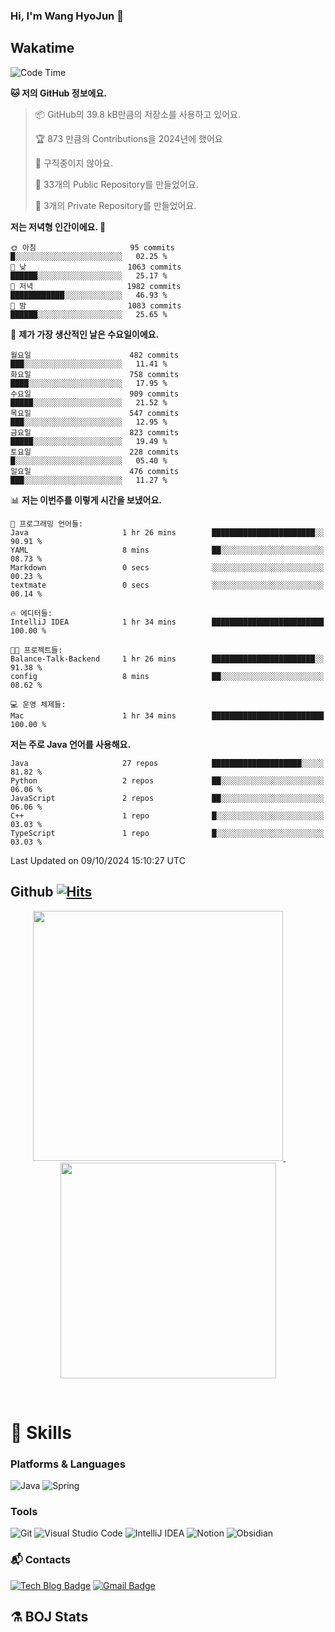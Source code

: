 ### Hi, I'm Wang HyoJun 👋

## Wakatime
<!--START_SECTION:waka-->
![Code Time](http://img.shields.io/badge/Code%20Time-261%20hrs%2017%20mins-blue)

**🐱 저의 GitHub 정보에요.** 

> 📦 GitHub의 39.8 kB만큼의 저장소를 사용하고 있어요. 
 > 
> 🏆 873 만큼의 Contributions을 2024년에 했어요
 > 
> 🚫 구직중이지 않아요.
 > 
> 📜 33개의 Public Repository를 만들었어요. 
 > 
> 🔑 3개의 Private Repository를 만들었어요. 
 > 
**저는 저녁형 인간이에요. 🦉** 

```text
🌞 아침                     95 commits          █░░░░░░░░░░░░░░░░░░░░░░░░   02.25 % 
🌆 낮　                     1063 commits        ██████░░░░░░░░░░░░░░░░░░░   25.17 % 
🌃 저녁                     1982 commits        ████████████░░░░░░░░░░░░░   46.93 % 
🌙 밤　                     1083 commits        ██████░░░░░░░░░░░░░░░░░░░   25.65 % 
```
📅 **제가 가장 생산적인 날은 수요일이에요.** 

```text
월요일                      482 commits         ███░░░░░░░░░░░░░░░░░░░░░░   11.41 % 
화요일                      758 commits         ████░░░░░░░░░░░░░░░░░░░░░   17.95 % 
수요일                      909 commits         █████░░░░░░░░░░░░░░░░░░░░   21.52 % 
목요일                      547 commits         ███░░░░░░░░░░░░░░░░░░░░░░   12.95 % 
금요일                      823 commits         █████░░░░░░░░░░░░░░░░░░░░   19.49 % 
토요일                      228 commits         █░░░░░░░░░░░░░░░░░░░░░░░░   05.40 % 
일요일                      476 commits         ███░░░░░░░░░░░░░░░░░░░░░░   11.27 % 
```


📊 **저는 이번주를 이렇게 시간을 보냈어요.** 

```text
💬 프로그래밍 언어들: 
Java                     1 hr 26 mins        ███████████████████████░░   90.91 % 
YAML                     8 mins              ██░░░░░░░░░░░░░░░░░░░░░░░   08.73 % 
Markdown                 0 secs              ░░░░░░░░░░░░░░░░░░░░░░░░░   00.23 % 
textmate                 0 secs              ░░░░░░░░░░░░░░░░░░░░░░░░░   00.14 % 

🔥 에디터들: 
IntelliJ IDEA            1 hr 34 mins        █████████████████████████   100.00 % 

🐱‍💻 프로젝트들: 
Balance-Talk-Backend     1 hr 26 mins        ███████████████████████░░   91.38 % 
config                   8 mins              ██░░░░░░░░░░░░░░░░░░░░░░░   08.62 % 

💻 운영 체제들: 
Mac                      1 hr 34 mins        █████████████████████████   100.00 % 
```

**저는 주로 Java 언어를 사용해요.** 

```text
Java                     27 repos            ████████████████████░░░░░   81.82 % 
Python                   2 repos             ██░░░░░░░░░░░░░░░░░░░░░░░   06.06 % 
JavaScript               2 repos             ██░░░░░░░░░░░░░░░░░░░░░░░   06.06 % 
C++                      1 repo              █░░░░░░░░░░░░░░░░░░░░░░░░   03.03 % 
TypeScript               1 repo              █░░░░░░░░░░░░░░░░░░░░░░░░   03.03 % 
```




 Last Updated on 09/10/2024 15:10:27 UTC
<!--END_SECTION:waka-->

## Github [![Hits](https://hits.seeyoufarm.com/api/count/incr/badge.svg?url=https%3A%2F%2Fgithub.com%2Fgywns0417%2Fhit-counter&count_bg=%239AEB68&title_bg=%23B1D1F7&icon=&icon_color=%23E7E7E7&title=hits&edge_flat=false)](https://hits.seeyoufarm.com)

<p align="center">
  <a href="https://github.com/gywns0417">
    <img src="https://github-readme-stats.vercel.app/api?username=gywns0417&show_icons=true&theme=catppuccin_latte" width="400" style="max-width:100%;" />
  </a>
  &nbsp;
  &nbsp;
  &nbsp;
  &nbsp;
  <a href="https://github.com/gywns0417">
    <img src="https://github-readme-stats.vercel.app/api/top-langs/?username=gywns0417&layout=compact&show_icons=true&show_owner=true&theme=nord" width="345" style="max-width:100%;"/>
  </a>
</p>


<br>

# 💪 Skills
### Platforms & Languages
![Java](https://img.shields.io/badge/Java-007396.svg?&style=for-the-badge&logo=Java&logoColor=white)
![Spring](https://img.shields.io/badge/Spring-6DB33F.svg?&style=for-the-badge&logo=Spring&logoColor=white)

### Tools
![Git](https://img.shields.io/badge/Git-F05032.svg?&style=for-the-badge&logo=Git&logoColor=white)
![Visual Studio Code](https://img.shields.io/badge/Visual%20Studio%20Code-007ACC.svg?&style=for-the-badge&logo=Visual%20Studio%20Code&logoColor=white)
![IntelliJ IDEA](https://img.shields.io/badge/IntelliJ%20IDEA-000000.svg?&style=for-the-badge&logo=IntelliJ%20IDEA&logoColor=white)
![Notion](https://img.shields.io/badge/Notion-000000.svg?&style=for-the-badge&logo=Notion&logoColor=white)
![Obsidian](https://img.shields.io/badge/Obsidian-7C3AED.svg?&style=for-the-badge&logo=Obsidian&logoColor=white)


### :mailbox_with_mail: Contacts
[![Tech Blog Badge](http://img.shields.io/badge/-Tech%20blog-black?style=flat-square&logo=github&link=https://king-dev.tistory.com/)](https://king.tistory.com/)
[![Gmail Badge](https://img.shields.io/badge/Gmail-d14836?style=flat-square&logo=Gmail&logoColor=white&link=mailto:gywns0417@gmail.com)](mailto:gywns0417@gmail.com)

## ⚗️ BOJ Stats

<!--[![Solved.ac Profile](http://mazassumnida.wtf/api/v2/generate_badge?boj=gywns0417)](https://solved.ac/gywns0417/)
